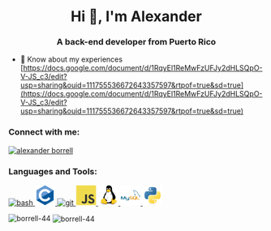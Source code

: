 <h1 align="center">Hi 👋, I'm Alexander</h1>
<h3 align="center">A back-end developer from Puerto Rico</h3>

- 📄 Know about my experiences [https://docs.google.com/document/d/1RqyEl1ReMwFzUFJy2dHLSQpO-V-JS_c3/edit?usp=sharing&ouid=111755536672643357597&rtpof=true&sd=true](https://docs.google.com/document/d/1RqyEl1ReMwFzUFJy2dHLSQpO-V-JS_c3/edit?usp=sharing&ouid=111755536672643357597&rtpof=true&sd=true)

<h3 align="left">Connect with me:</h3>
<p align="left">
<a href="https://linkedin.com/in/alexander borrell" target="blank"><img align="center" src="https://raw.githubusercontent.com/rahuldkjain/github-profile-readme-generator/master/src/images/icons/Social/linked-in-alt.svg" alt="alexander borrell" height="30" width="40" /></a>
</p>

<h3 align="left">Languages and Tools:</h3>
<p align="left"> <a href="https://www.gnu.org/software/bash/" target="_blank" rel="noreferrer"> <img src="https://www.vectorlogo.zone/logos/gnu_bash/gnu_bash-icon.svg" alt="bash" width="40" height="40"/> </a> <a href="https://www.cprogramming.com/" target="_blank" rel="noreferrer"> <img src="https://raw.githubusercontent.com/devicons/devicon/master/icons/c/c-original.svg" alt="c" width="40" height="40"/> </a> <a href="https://git-scm.com/" target="_blank" rel="noreferrer"> <img src="https://www.vectorlogo.zone/logos/git-scm/git-scm-icon.svg" alt="git" width="40" height="40"/> </a> <a href="https://developer.mozilla.org/en-US/docs/Web/JavaScript" target="_blank" rel="noreferrer"> <img src="https://raw.githubusercontent.com/devicons/devicon/master/icons/javascript/javascript-original.svg" alt="javascript" width="40" height="40"/> </a> <a href="https://www.linux.org/" target="_blank" rel="noreferrer"> <img src="https://raw.githubusercontent.com/devicons/devicon/master/icons/linux/linux-original.svg" alt="linux" width="40" height="40"/> </a> <a href="https://www.mysql.com/" target="_blank" rel="noreferrer"> <img src="https://raw.githubusercontent.com/devicons/devicon/master/icons/mysql/mysql-original-wordmark.svg" alt="mysql" width="40" height="40"/> </a> <a href="https://www.python.org" target="_blank" rel="noreferrer"> <img src="https://raw.githubusercontent.com/devicons/devicon/master/icons/python/python-original.svg" alt="python" width="40" height="40"/> </a> </p>

<p><img align="left" src="https://github-readme-stats.vercel.app/api/top-langs?username=borrell-44&show_icons=true&theme=dark&locale=en&layout=compact" alt="borrell-44" /></p>

<p>&nbsp;<img align="center" src="https://github-readme-stats.vercel.app/api?username=borrell-44&show_icons=true&theme=dark&locale=en" alt="borrell-44" /></p>

